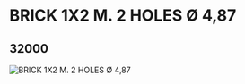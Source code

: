 # BRICK 1X2 M. 2 HOLES Ø 4,87
## 32000
![BRICK 1X2 M. 2 HOLES Ø 4,87](https://lc-www-live-s.legocdn.com/media/bricks/5/2/3200001.jpg)